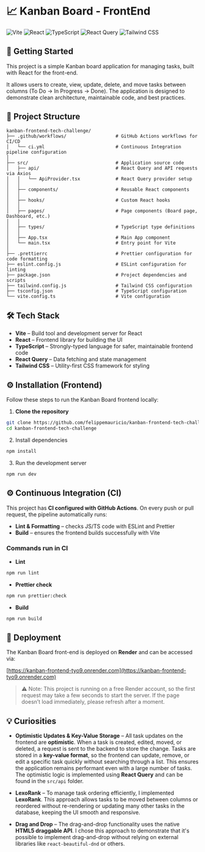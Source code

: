 # 📈 Kanban Board - FrontEnd

![Vite](https://img.shields.io/badge/Vite-%236646FF.svg?style=for-the-badge&logo=vite&logoColor=white)
![React](https://img.shields.io/badge/React-%2361DAFB.svg?style=for-the-badge&logo=react&logoColor=white)
![TypeScript](https://img.shields.io/badge/TypeScript-3178C6?style=for-the-badge&logo=typescript&logoColor=white)
![React Query](https://img.shields.io/badge/React%20Query-FF4154?style=for-the-badge&logo=react-query&logoColor=white)
![Tailwind CSS](https://img.shields.io/badge/Tailwind%20CSS-06B6D4?style=for-the-badge&logo=tailwind-css&logoColor=white)

## 🏁 Getting Started

This project is a simple Kanban board application for managing tasks, built with React for the front-end.

It allows users to create, view, update, delete, and move tasks between columns (To Do → In Progress → Done). The application is designed to demonstrate clean architecture, maintainable code, and best practices.

## 📁 Project Structure

```
kanban-frontend-tech-challenge/
├── .github/workflows/                  # GitHub Actions workflows for CI/CD
│   └── ci.yml                          # Continuous Integration pipeline configuration
│
├── src/                                # Application source code
│   ├── api/                            # React Query and API requests via Axios
│   │   └── ApiProvider.tsx             # React Query provider setup
│   │
│   ├── components/                     # Reusable React components
│   │
│   ├── hooks/                          # Custom React hooks
│   │
│   ├── pages/                          # Page components (Board page, Dashboard, etc.)
│   │
│   ├── types/                          # TypeScript type definitions
│   │
│   ├── App.tsx                         # Main App component
│   └── main.tsx                        # Entry point for Vite
│
├── .prettierrc                         # Prettier configuration for code formatting
├── eslint.config.js                    # ESLint configuration for linting
├── package.json                        # Project dependencies and scripts
├── tailwind.config.js                  # Tailwind CSS configuration
├── tsconfig.json                       # TypeScript configuration
└── vite.config.ts                      # Vite configuration
```

## 🛠️ Tech Stack

- **Vite** – Build tool and development server for React
- **React** – Frontend library for building the UI
- **TypeScript** – Strongly-typed language for safer, maintainable frontend code
- **React Query** – Data fetching and state management
- **Tailwind CSS** – Utility-first CSS framework for styling

## ⚙️ Installation (Frontend)

Follow these steps to run the Kanban Board frontend locally:

1. **Clone the repository**

```bash
git clone https://github.com/felippemauricio/kanban-frontend-tech-challenge.git
cd kanban-frontend-tech-challenge
```

2. Install dependencies

```bash
npm install
```

3. Run the development server

```bash
npm run dev
```

## ⚙️ Continuous Integration (CI)

This project has **CI configured with GitHub Actions**. On every push or pull request, the pipeline automatically runs:

- **Lint & Formatting** – checks JS/TS code with ESLint and Prettier
- **Build** – ensures the frontend builds successfully with Vite

### Commands run in CI

- **Lint**

```bash
npm run lint
```

- **Prettier check**

```bash
npm run prettier:check
```

- **Build**

```bash
npm run build
```

## 🚀 Deployment

The Kanban Board front-end is deployed on **Render** and can be accessed via:

[https://kanban-frontend-tyo9.onrender.com](https://kanban-frontend-tyo9.onrender.com)

> ⚠️ Note: This project is running on a free Render account, so the first request may take a few seconds to start the server. If the page doesn’t load immediately, please refresh after a moment.

## 💡 Curiosities

- **Optimistic Updates & Key-Value Storage** – All task updates on the frontend are **optimistic**. When a task is created, edited, moved, or deleted, a request is sent to the backend to store the change. Tasks are stored in a **key-value format**, so the frontend can update, remove, or edit a specific task quickly without searching through a list. This ensures the application remains performant even with a large number of tasks. The optimistic logic is implemented using **React Query** and can be found in the `src/api` folder.

- **LexoRank** – To manage task ordering efficiently, I implemented **LexoRank**. This approach allows tasks to be moved between columns or reordered without re-rendering or updating many other tasks in the database, keeping the UI smooth and responsive.

- **Drag and Drop** – The drag-and-drop functionality uses the native **HTML5 draggable API**. I chose this approach to demonstrate that it's possible to implement drag-and-drop without relying on external libraries like `react-beautiful-dnd` or others.

